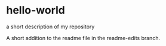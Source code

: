 # hello-world
a short description of my repository

A short addition to the readme file in the readme-edits branch.
